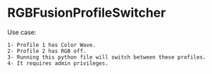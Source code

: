 # RGBFusionProfileSwitcher

Use case:  

	1- Profile 1 has Color Wave.  
	2- Profile 2 has RGB off.  
	3- Running this python file will switch between these profiles.  
	4- It requires admin privileges.  
